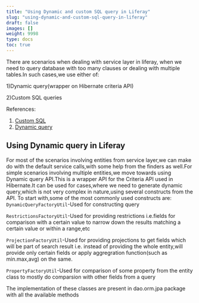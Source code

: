```yaml
---
title: "Using Dynamic and custom SQL query in Liferay"
slug: "using-dynamic-and-custom-sql-query-in-liferay"
draft: false
images: []
weight: 9998
type: docs
toc: true
---
```


There are scenarios when dealing with service layer in liferay, when we need to query database with too many clauses or dealing with multiple tables.In such cases,we use either of:

1)Dynamic query(wrapper on Hibernate criteria API)

2)Custom SQL queries

References:

 1. [Custom SQL][1]
 2. [Dynamic query][2]


  [1]: https://dev.liferay.com/develop/tutorials/-/knowledge_base/7-0/custom-sql
  [2]: https://dev.liferay.com/develop/tutorials/-/knowledge_base/7-0/dynamic-query

## Using Dynamic query in Liferay
For most of the scenarios involving entities from service layer,we can make do with the default service calls,with some help from the finders as well.For simple scenarios involving multiple entities,we move towards using Dynamic query API.This is a wrapper API for the Criteria API used in Hibernate.It can be used for cases,where we need to generate dynamic query,which is not very complex in nature,using several constructs from the API.
To start with,some of the most commonly used constructs are:
`DynamicQueryFactoryUtil`-Used for constructing query

`RestrictionsFactoryUtil`-Used for providing restrictions i.e.fields for comparison with a certain value to narrow down the results matching a certain value or within a range,etc

`ProjectionFactoryUtil`-Used for providing projections to get fields which will be part of search result i.e. instead of providing the whole entity,will provide only certain fields or apply aggregration function(such as min.max,avg) on the same.

`PropertyFactoryUtil`-Used for comparison of some property from the entity class to mostly do comparsion with other fields from a query

The implementation of these classes are present in dao.orm.jpa package with all the available methods



